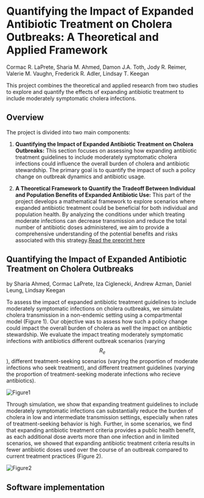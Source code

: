 # Quantifying the Impact of Expanded Antibiotic Treatment on Cholera Outbreaks: A Theoretical and Applied Framework

Cormac R. LaPrete, Sharia M. Ahmed, Damon J.A. Toth, Jody R. Reimer, Valerie M. Vaughn, Frederick R. Adler, Lindsay T. Keegan

This project combines the theoretical and applied research from two studies to explore and quantify the effects of expanding antibiotic treatment to include moderately symptomatic cholera infections. 

## Overview

The project is divided into two main components:

1. **Quantifying the Impact of Expanded Antibiotic Treatment on Cholera Outbreaks:** This section focuses on assessing how expanding antibiotic treatment guidelines to include moderately symptomatic cholera infections could influence the overall burden of cholera and antibiotic stewardship. The primary goal is to quantify the impact of such a policy change on outbreak dynamics and antibiotic usage.

2. **A Theoretical Framework to Quantify the Tradeoff Between Individual and Population Benefits of Expanded Antibiotic Use:** This part of the project develops a mathematical framework to explore scenarios where expanded antibiotic treatment could be beneficial for both individual and population health. By analyzing the conditions under which treating moderate infections can decrease transmission and reduce the total number of antibiotic doses administered, we aim to provide a comprehensive understanding of the potential benefits and risks associated with this strategy.[Read the preprint here](https://www.medrxiv.org/content/10.1101/2024.08.28.24312731v1.full)

## Quantifying the Impact of Expanded Antibiotic Treatment on Cholera Outbreaks

by Sharia Ahmed, Cormac LaPrete, Iza Ciglenecki, Andrew Azman, Daniel Leung, Lindsay Keegan

To assess the impact of expanded antibiotic treatment guidelines to include moderately symptomatic infections on cholera outbreaks, we simulate cholera transmission in a non-endemic setting using a compartmental model (Figure 1). Our objective was to assess how such a policy change could impact the overall burden of cholera as well the impact on antibiotic stewardship. We evaluate the impact treating moderately symptomatic infections with antibiotics different outbreak scenarios (varying $$R_e$$), different treatment-seeking scenarios (varying the proportion of moderate infections who seek treatment), and different treatment guidelines (varying the proportion of treatment-seeking moderate infections who recieve antibiotics). 

![Figure1](manuscript/figures/hawaii-trend.png)


Through simulation, we show that expanding treatment guidelines to include moderately symptomatic infections can substantially reduce the burden of cholera in low and intermediate transmission settings, especially when rates of treatment-seeking behavior is high. Further, in some scenarios, we find that expanding antibiotic treatment criteria provides a public health benefit, as each additional dose averts more than one infection and in limited scenarios, we showed that expanding antibiotic treatment criteria results in fewer antibiotic doses used over the course of an outbreak compared to current treatment practices (Figure 2). 

![Figure2](manuscript/figures/hawaii-trend.png)

## Software implementation











